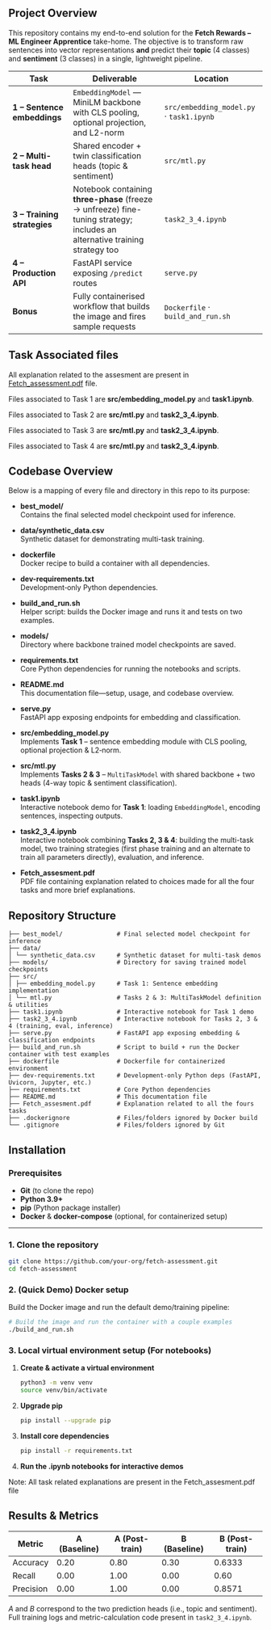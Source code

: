## Project Overview

This repository contains my end-to-end solution for the **Fetch Rewards – ML Engineer Apprentice** take-home.
The objective is to transform raw sentences into vector representations **and** predict their **topic** (4 classes) and **sentiment** (3 classes) in a single, lightweight pipeline.

| Task                        | Deliverable                                                                                                  | Location                                 |
| --------------------------- | ------------------------------------------------------------------------------------------------------------ | ---------------------------------------- |
| **1 – Sentence embeddings** | `EmbeddingModel` — MiniLM backbone with CLS pooling, optional projection, and L2-norm                        | `src/embedding_model.py` · `task1.ipynb` |
| **2 – Multi-task head**     | Shared encoder + twin classification heads (topic & sentiment)                                               | `src/mtl.py`                             |
| **3 – Training strategies** | Notebook containing **three-phase** (freeze → unfreeze) fine-tuning strategy; includes an alternative training strategy too | `task2_3_4.ipynb`                        |
| **4 – Production API**      | FastAPI service exposing `/predict` routes                                                      | `serve.py`                               |
| **Bonus**                   | Fully containerised workflow that builds the image and fires sample requests                                 | `Dockerfile` · `build_and_run.sh`        |


## Task Associated files

  All explanation related to the assesment are present in [Fetch_assessment.pdf](./Fetch_assessment.pdf) file.

  Files associated to Task 1 are **src/embedding_model.py** and **task1.ipynb**.

  Files associated to Task 2 are **src/mtl.py** and **task2_3_4.ipynb**.

  Files associated to Task 3 are **src/mtl.py** and **task2_3_4.ipynb**.

  Files associated to Task 4 are **src/mtl.py** and **task2_3_4.ipynb**.

## Codebase Overview

Below is a mapping of every file and directory in this repo to its purpose:

- **best_model/**  
  Contains the final selected model checkpoint used for inference.

- **data/synthetic_data.csv**  
  Synthetic dataset for demonstrating multi-task training.

- **dockerfile**  
  Docker recipe to build a container with all dependencies.

- **dev-requirements.txt**  
  Development‐only Python dependencies.

- **build_and_run.sh**  
  Helper script: builds the Docker image and runs it and tests on two examples.

- **models/**  
  Directory where backbone trained model checkpoints are saved.

- **requirements.txt**  
  Core Python dependencies for running the notebooks and scripts.

- **README.md**  
  This documentation file—setup, usage, and codebase overview.

- **serve.py**  
  FastAPI app exposing endpoints for embedding and classification.

- **src/embedding_model.py**  
  Implements **Task 1** – sentence embedding module with CLS pooling, optional projection & L2‐norm.

- **src/mtl.py**  
  Implements **Tasks 2 & 3** – `MultiTaskModel` with shared backbone + two heads (4-way topic & sentiment classification).

- **task1.ipynb**  
  Interactive notebook demo for **Task 1**: loading `EmbeddingModel`, encoding sentences, inspecting outputs.

- **task2_3_4.ipynb**  
  Interactive notebook combining **Tasks 2, 3 & 4**: building the multi-task model, two training strategies (first phase training and an alternate to train all parameters directly), evaluation, and inference.

- **Fetch_assesment.pdf**  
  PDF file containing explanation related to choices made for all the four tasks and more brief explanations.


## Repository Structure
    ├── best_model/               # Final selected model checkpoint for inference
    ├── data/
    │ └── synthetic_data.csv      # Synthetic dataset for multi-task demos
    ├── models/                   # Directory for saving trained model checkpoints
    ├── src/
    │ ├── embedding_model.py      # Task 1: Sentence embedding implementation
    │ └── mtl.py                  # Tasks 2 & 3: MultiTaskModel definition & utilities
    ├── task1.ipynb               # Interactive notebook for Task 1 demo
    ├── task2_3_4.ipynb           # Interactive notebook for Tasks 2, 3 & 4 (training, eval, inference)
    ├── serve.py                  # FastAPI app exposing embedding & classification endpoints
    ├── build_and_run.sh          # Script to build + run the Docker container with test examples
    ├── dockerfile                # Dockerfile for containerized environment
    ├── dev-requirements.txt      # Development-only Python deps (FastAPI, Uvicorn, Jupyter, etc.)
    ├── requirements.txt          # Core Python dependencies
    ├── README.md                 # This documentation file
    ├── Fetch_assesment.pdf       # Explanation related to all the fours tasks
    ├── .dockerignore             # Files/folders ignored by Docker build
    └── .gitignore                # Files/folders ignored by Git


## Installation

### Prerequisites
- **Git** (to clone the repo)  
- **Python 3.9+**  
- **pip** (Python package installer)  
- **Docker** & **docker-compose** (optional, for containerized setup)

---

### 1. Clone the repository

```bash
git clone https://github.com/your-org/fetch-assessment.git
cd fetch-assessment
```
### 2. (Quick Demo) Docker setup

Build the Docker image and run the default demo/training pipeline:

```bash
# Build the image and run the container with a couple examples
./build_and_run.sh
```

### 3. Local virtual environment setup (For notebooks)

1. **Create & activate a virtual environment**  

   ```bash
   python3 -m venv venv
   source venv/bin/activate
   ```

2. **Upgrade pip**  
   ```bash
   pip install --upgrade pip
   ```

3. **Install core dependencies**  
   ```bash
   pip install -r requirements.txt
    ```
4. **Run the .ipynb notebooks for interactive demos**  

Note: All task related explanations are present in the Fetch_assesment.pdf file


## Results & Metrics

| Metric     | A (Baseline) | A (Post-train) | B (Baseline) | B (Post-train) |
|------------|--------------|----------------|--------------|----------------|
| Accuracy   | 0.20         | 0.80           | 0.30         | 0.6333         |
| Recall     | 0.00         | 1.00           | 0.00         | 0.60           |
| Precision  | 0.00         | 1.00           | 0.00         | 0.8571         |

*A* and *B* correspond to the two prediction heads (i.e., topic and sentiment).  
 Full training logs and metric-calculation code present in `task2_3_4.ipynb`.


